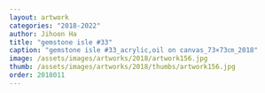 ```yaml
---
layout: artwork
categories: "2018-2022"
author: Jihoon Ha
title: "gemstone isle #33"
caption: "gemstone isle #33_acrylic,oil on canvas_73×73㎝_2018"
image: /assets/images/artworks/2018/artwork156.jpg
thumb: /assets/images/artworks/2018/thumbs/artwork156.jpg
order: 2018011
---
```

